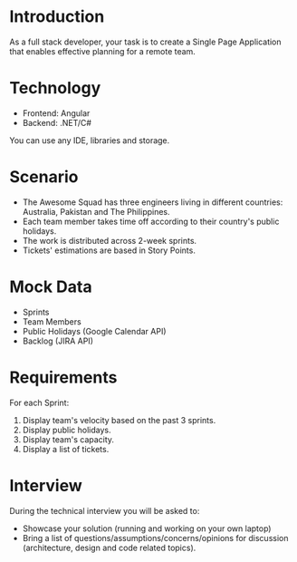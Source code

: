 # Introduction

As a full stack developer, your task is to create a Single Page Application that enables effective planning for a remote team.

# Technology

- Frontend: Angular
- Backend: .NET/C#

You can use any IDE, libraries and storage.

# Scenario

- The Awesome Squad has three engineers living in different countries: Australia, Pakistan and The Philippines.
- Each team member takes time off according to their country's public holidays.
- The work is distributed across 2-week sprints.
- Tickets' estimations are based in Story Points.

# Mock Data

- Sprints
- Team Members
- Public Holidays (Google Calendar API)
- Backlog (JIRA API)

# Requirements

For each Sprint:
1. Display team's velocity based on the past 3 sprints.
2. Display public holidays.
3. Display team's capacity.
4. Display a list of tickets.

# Interview

During the technical interview you will be asked to:

- Showcase your solution (running and working on your own laptop)
- Bring a list of questions/assumptions/concerns/opinions for discussion (architecture, design and code related topics).
